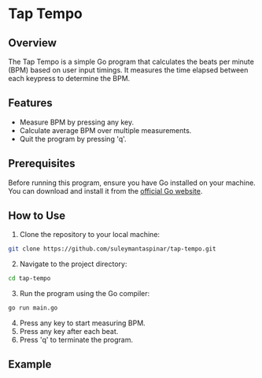 # Tap Tempo

## Overview

The Tap Tempo is a simple Go program that calculates the beats per minute (BPM) based on user input timings. It measures the time elapsed between each keypress to determine the BPM.

## Features

- Measure BPM by pressing any key.
- Calculate average BPM over multiple measurements.
- Quit the program by pressing 'q'.

## Prerequisites

Before running this program, ensure you have Go installed on your machine. You can download and install it from the [official Go website](https://golang.org/dl/).

## How to Use
1. Clone the repository to your local machine:
```bash
git clone https://github.com/suleymantaspinar/tap-tempo.git
```
2. Navigate to the project directory:
```bash
cd tap-tempo
```
3. Run the program using the Go compiler:
```bash
go run main.go
```
4. Press any key to start measuring BPM.
5. Press any key after each beat.
6. Press 'q' to terminate the program.

## Example